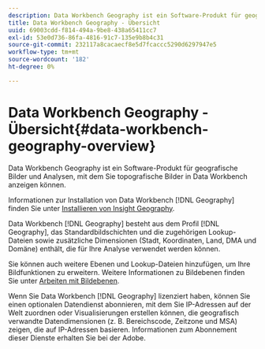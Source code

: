 ```yaml
---
description: Data Workbench Geography ist ein Software-Produkt für geografische Bilder und Analysen, mit dem Sie topografische Bilder in Data Workbench anzeigen können.
title: Data Workbench Geography - Übersicht
uuid: 69003cdd-f814-494a-9be8-438a65411cc7
exl-id: 53e0d736-86fa-4816-91c7-135e9b8b4c31
source-git-commit: 232117a8cacaecf8e5d7fcaccc5290d6297947e5
workflow-type: tm+mt
source-wordcount: '182'
ht-degree: 0%

---
```


# Data Workbench Geography - Übersicht{#data-workbench-geography-overview}

Data Workbench Geography ist ein Software-Produkt für geografische Bilder und Analysen, mit dem Sie topografische Bilder in Data Workbench anzeigen können.

Informationen zur Installation von Data Workbench [!DNL Geography] finden Sie unter [Installieren von Insight Geography](../../home/c-geo-oview/c-inst-geo/c-inst-geo.md).

Data Workbench [!DNL Geography] besteht aus dem Profil [!DNL Geography], das Standardbildschichten und die zugehörigen Lookup-Dateien sowie zusätzliche Dimensionen (Stadt, Koordinaten, Land, DMA und Domäne) enthält, die für Ihre Analyse verwendet werden können.

Sie können auch weitere Ebenen und Lookup-Dateien hinzufügen, um Ihre Bildfunktionen zu erweitern. Weitere Informationen zu Bildebenen finden Sie unter [Arbeiten mit Bildebenen](https://experienceleague.adobe.com/docs/data-workbench/using/client/imagery-layers/c-ustd-img-layers.html).

Wenn Sie Data Workbench [!DNL Geography] lizenziert haben, können Sie einen optionalen Datendienst abonnieren, mit dem Sie IP-Adressen auf der Welt zuordnen oder Visualisierungen erstellen können, die geografisch verwandte Datendimensionen (z. B. Bereichscode, Zeitzone und MSA) zeigen, die auf IP-Adressen basieren. Informationen zum Abonnement dieser Dienste erhalten Sie bei der Adobe.
